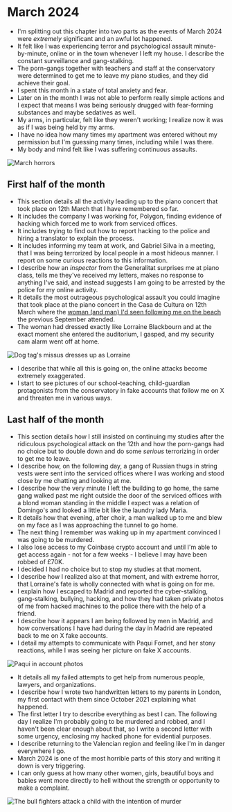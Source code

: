 # March 2024

- I'm splitting out this chapter into two parts as the events of March 2024 were *extremely* significant and an awful lot happened.
- It felt like I was experiencing terror and psychological assault minute-by-minute, online or in the town whenever I left my house. I describe the constant surveillance and gang-stalking.
- The porn-gangs together with teachers and staff at the conservatory were determined to get me to leave my piano studies, and they did achieve their goal.
- I spent this month in a state of total anxiety and fear.
- Later on in the month I was not able to perform really simple actions and I expect that means I was being seriously drugged with fear-forming substances and maybe sedatives as well.
- My arms, in particular, felt like they weren't working; I realize now it was as if I was being held by my arms.
- I have no idea how many times my apartment was entered without my permission but I'm guessing many times, including while I was there.
- My body and mind felt like I was suffering continuous assaults.

![March horrors](../../../content/images/march-horrors.png)

## First half of the month

- This section details all the activity leading up to the piano concert that took place on 12th March that I have remembered so far.
- It includes the company I was working for, Polygon, finding evidence of hacking which forced me to work from serviced offices.
- It includes trying to find out how to report hacking to the police and hiring a translator to explain the process.
- It includes informing my team at work, and Gabriel Silva in a meeting, that I was being terrorized by local people in a most hideous manner. I report on some curious reactions to this information.
- I describe how an *inspector* from the Generalitat surprises me at piano class, tells me they've received my letters, makes no response to anything I've said, and instead suggests I am going to be arrested by the police for my online activity.
- It details the most outrageous psychological assault you could imagine that took place at the piano concert in the Casa de Cultura on 12th March where the [woman (and man) I'd seen following me on the beach](../../2023/september.md#dog-tags-and-his-missus) the previous September attended.
- The woman had dressed exactly like Lorraine Blackbourn and at the exact moment she entered the auditorium, I gasped, and my security cam alarm went off at home.

![Dog tag's missus dresses up as Lorraine](../../../content/images/lorraine-at-the-piano-concert.png)

- I describe that while all this is going on, the online attacks become extremely exaggerated.
- I start to see pictures of our school-teaching, child-guardian protagonists from the conservatory in fake accounts that follow me on X and threaten me in various ways.

## Last half of the month

- This section details how I still insisted on continuing my studies after the ridiculous psychological attack on the 12th and how the porn-gangs had no choice but to double down and do some *serious* terrorizing in order to get me to leave.
- I describe how, on the following day, a gang of Russian thugs in string vests were sent into the serviced offices where I was working and stood close by me chatting and looking at me.
- I describe how the very minute I left the building to go home, the same gang walked past me right outside the door of the serviced offices with a blond woman standing in the middle I expect was a relation of Domingo's and looked a little bit like the laundry lady Maria.
- It details how that evening, after choir, a man walked up to me and blew on my face as I was approaching the tunnel to go home.
- The next thing I remember was waking up in my apartment convinced I was going to be murdered.
- I also lose access to my Coinbase crypto account and until I'm able to get access again - not for a few weeks - I believe I may have been robbed of £70K.
- I decided I had no choice but to stop my studies at that moment.
- I describe how I realized also at that moment, and with extreme horror, that Lorraine's fate is wholly connected with what is going on for me.
- I explain how I escaped to Madrid and reported the cyber-stalking, gang-stalking, bullying, hacking, and how they had taken private photos of me from hacked machines to the police there with the help of a friend.
- I describe how it appears I am being followed by men in Madrid, and how conversations I have had during the day in Madrid are repeated back to me on X fake accounts.
- I detail my attempts to communicate with Paqui Fornet, and her stony reactions, while I was seeing her picture on fake X accounts.

![Paqui in account photos](../../../content/images/fake-accounts/paqui1.png)

- It details all my failed attempts to get help from numerous people, lawyers, and organizations.
- I describe how I wrote two handwritten letters to my parents in London, my first contact with them since October 2021 explaining what happened.
- The first letter I try to describe everything as best I can. The following day I realize I'm probably going to be murdered and robbed, and I haven't been clear enough about that, so I write a second letter with some urgency, enclosing my hacked phone for evidential purposes.
- I describe returning to the Valencian region and feeling like I'm in danger everywhere I go.
- March 2024 is one of the most horrible parts of this story and writing it down is very triggering.
- I can only guess at how many other women, girls, beautiful boys and babies went more directly to hell without the strength or opportunity to make a complaint.

![The bull fighters attack a child with the intention of murder](../../../content/images/bull-fight.png)
